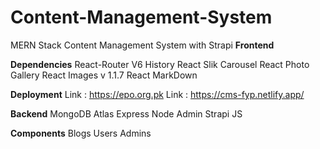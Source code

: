 # Content-Management-System
MERN Stack Content Management System with Strapi
**Frontend**

**Dependencies**
React-Router V6
History
React Slik Carousel
React Photo Gallery
React Images v 1.1.7
React MarkDown 

**Deployment**
Link : https://epo.org.pk
Link : https://cms-fyp.netlify.app/

**Backend**
MongoDB Atlas
Express
Node
Admin
Strapi JS

**Components**
    Blogs
    Users
    Admins
